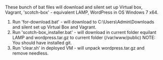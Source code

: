 These bunch of bat files will download and silent set up Virtual box, Vagrant,
'scotch-box' - equivalent LAMP, WordPress in OS Windows 7 x64.
1. Run 'for-download.bat' - will download to C:\Users\Admin\Downloads and silent set up Virtual Box and Vagrant.
2. Run 'scotch-box_installer.bat' - will download in current folder equilant LAMP and wordpress.tar.gz to current folder (/var/www/public)
NOTE: You should have installed git.
3. Run 'clear.sh' in deployed VM - will unpack wordpress.tar.gz and remove needless.


